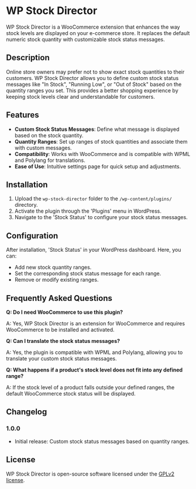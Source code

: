 # WP Stock Director

WP Stock Director is a WooCommerce extension that enhances the way stock levels are displayed on your e-commerce store. It replaces the default numeric stock quantity with customizable stock status messages.

## Description

Online store owners may prefer not to show exact stock quantities to their customers. WP Stock Director allows you to define custom stock status messages like "In Stock", "Running Low", or "Out of Stock" based on the quantity ranges you set. This provides a better shopping experience by keeping stock levels clear and understandable for customers.

## Features

- **Custom Stock Status Messages**: Define what message is displayed based on the stock quantity.
- **Quantity Ranges**: Set up ranges of stock quantities and associate them with custom messages.
- **Compatibility**: Works with WooCommerce and is compatible with WPML and Polylang for translations.
- **Ease of Use**: Intuitive settings page for quick setup and adjustments.

## Installation

1. Upload the `wp-stock-director` folder to the `/wp-content/plugins/` directory.
2. Activate the plugin through the 'Plugins' menu in WordPress.
3. Navigate to the 'Stock Status' to configure your stock status messages.

## Configuration

After installation, 'Stock Status' in your WordPress dashboard. Here, you can:

- Add new stock quantity ranges.
- Set the corresponding stock status message for each range.
- Remove or modify existing ranges.

## Frequently Asked Questions

**Q: Do I need WooCommerce to use this plugin?**

A: Yes, WP Stock Director is an extension for WooCommerce and requires WooCommerce to be installed and activated.

**Q: Can I translate the stock status messages?**

A: Yes, the plugin is compatible with WPML and Polylang, allowing you to translate your custom stock status messages.

**Q: What happens if a product's stock level does not fit into any defined range?**

A: If the stock level of a product falls outside your defined ranges, the default WooCommerce stock status will be displayed.

## Changelog

### 1.0.0

- Initial release: Custom stock status messages based on quantity ranges.

## License

WP Stock Director is open-source software licensed under the [GPLv2 license](https://www.gnu.org/licenses/license-list.html#GPLCompatibleLicenses).
